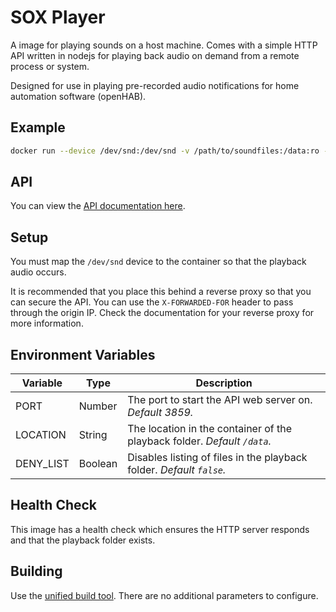 # SOX Player

A image for playing sounds on a host machine.
Comes with a simple HTTP API written in nodejs for playing back audio on demand from a remote process or system.

Designed for use in playing pre-recorded audio notifications for home automation software (openHAB).

## Example

```sh
docker run --device /dev/snd:/dev/snd -v /path/to/soundfiles:/data:ro -p 3859:3859 kosdk/soxplayer:latest
```

## API

You can view the [API documentation here](/soxplayer/APIDOCS.md).

## Setup

You must map the `/dev/snd` device to the container so that the playback audio occurs.

It is recommended that you place this behind a reverse proxy so that you can secure the API.
You can use the `X-FORWARDED-FOR` header to pass through the origin IP.
Check the documentation for your reverse proxy for more information.

## Environment Variables

| Variable  | Type    | Description                                                              |
| --------- | ------- | ------------------------------------------------------------------------ |
| PORT      | Number  | The port to start the API web server on. *Default 3859.*                 |
| LOCATION  | String  | The location in the container of the playback folder. *Default `/data`.* |
| DENY_LIST | Boolean | Disables listing of files in the playback folder. *Default `false`.*     |

## Health Check

This image has a health check which ensures the HTTP server responds and that the playback folder exists.

## Building

Use the [unified build tool](/README.md#building-images).
There are no additional parameters to configure.
